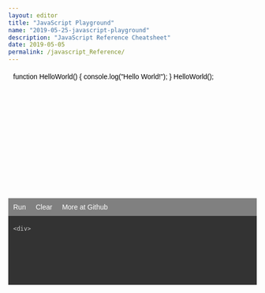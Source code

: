 ```yaml
---
layout: editor
title: "JavaScript Playground"
name: "2019-05-25-javascript-playground"
description: "JavaScript Reference Cheatsheet"
date: 2019-05-05
permalink: /javascript_Reference/
---
```

  <link href="https://fonts.googleapis.com/css?family=Fira+Sans+Extra+Condensed&display=swap" rel="stylesheet">
  <style>
    body {
      font-family: 'Fira Sans Extra Condensed', sans-serif;
    }

    .codeboxwrapper {
      width: 100%;
      min-height: 400px;
      background-color: aliceblue;
      overflow: hidden;
    }

    .codeboxwrapper .codebox {
      min-height: 250px;
      color: #000;
      overflow: auto;
      padding: 5px 10px 5px 10px;
      counter-reset: line;
    }

    .codeboxwrapper .codebox div:before {
      counter-increment: line;
      content: counter(line);
      display: inline-block;
      border-right: 1px solid #ddd;
      padding: 0 .5em;
      margin-right: .5em;
      color: #888
    }

    .codeboxwrapper .output {
      min-height: 130px;
      color: #ccc;
      background-color: #333;
      overflow: auto;
      padding: 5px 10px 5px 10px;
    }

    .codeboxwrapper ul {
      list-style-type: none;
      margin: 0;
      padding: 0;
      overflow: hidden;
      background-color: grey;
      min-height: 20px;
    }

    .codeboxwrapper ul li {
      float: left;
    }

    .codeboxwrapper ul li a {
      display: block;
      color: white;
      text-align: center;
      padding: 10px;
      text-decoration: none;
    }

    .codeboxwrapper ul li a:hover {
      background-color: #111111;
    }
  </style>

<div class="codeboxwrapper">
    <div id="codebox" class="codebox" contenteditable="true" onpaste="myFunction()">
      function HelloWorld() {
      console.log("Hello World!");
      }
      HelloWorld();
    </div>
    <!--each line should be wrapped in div tag. all the spans will be inside this tag.-->
    <ul>
      <li><a href="#" onclick="myeval(this)">Run</a></li>
      <li><a href="#" onclick="cleareditor(this)">Clear</a></li>
      <li><a href="https://github.com/srirangamv/jscheatsheet">More at Github</a></li>
    </ul>
    <div class="output">
      
    <div>
<div>

<!--<div class="codepanel">
    <h3>Type System<h3>
    <p>Primary Types: number, boolean, string, symbol, undefined, null</p>
    {% highlight javascript %}
    console.log(typeof(8));
    typeof(true)
    typeof("true")
    typeof(Symbol())
    typeof(undefined)
    typeof(null)
    {% endhighlight %}
    <div class="controlpanel">
        <ul>
            <li><a href="#" onclick="myeval(this)">Run</a></li>
            <li><a href="#" onclick="cleareditor(this)">Clear</a></li>                
            <li><a href="https://github.com/srirangamv/jscheatsheet">More at Github</a></li>
        </ul>
    </div>
    
    <p>Reference Types: Object, Date, Array, Function</p>
    {% highlight javascript %}
    typeof(new Date())
    typeof([])
    typeof(function(){})
    console.log(typeof({}));
    {% endhighlight %}
    <div class="controlpanel">
        <ul>
            <li><a href="#" onclick="myeval(this)">Run</a></li>
            <li><a href="#" onclick="cleareditor(this)">Clear</a></li>                
            <li><a href="https://github.com/srirangamv/jscheatsheet">More at Github</a></li>
        </ul>
    </div>
    
    <p>Experiment/Food for thought</p>
    {% highlight javascript %}
    typeof(new Number(6))
    typeof(Number(6))
    typeof(Number("5"))
    {% endhighlight %}
    <div class="controlpanel">
        <ul>
            <li><a href="#" onclick="myeval(this)">Run</a></li>
            <li><a href="#" onclick="cleareditor(this)">Clear</a></li>                
            <li><a href="https://github.com/srirangamv/jscheatsheet">More at Github</a></li>
        </ul>
    </div>
</div>

# Variables & Scope
# Operators
<div class="codepanel">
    <h3>Control Structures<h3>    
    {% highlight javascript %}
    
    {% endhighlight %}
    <div class="controlpanel">
        <ul>
            <li><a href="javascript:myeval()">Run</a></li>
            <li><a href="javascript:cleareditor()">Clear</a></li>                
            <li><a href="#">More at Github</a></li>
        </ul>
    </div>
</div>

# Functions
    function invocation pattens
        function call a(), 
        method call a.b(), 
        a.call
        a.apply

    IIFE (Immediately Invoked Function Expression) 
    Lambdas
    inline functions
    closures
    default arguments

    functinoal programming
        Pure functions      as long as same input goes to function, same output is expected no side-effects
        Function composition    f.g = f(g(x))
        Avoid shared state      Object.assign
        Avoid mutating state    Object.freeze
        Avoid side effects

        first class functions   function is data
        higher order functions  a function that can take a function as argument and can return a function
        imperative vs declarative
        // memoize decorator with single argument
function memoize(f) {
    var obj = {};
    function wrapper(x) {
        obj[x] ? obj[x] : obj[x] = f(x);
        console.table(obj);
        return obj[x];
    }

    return wrapper;
}

// memoize decorator with arguments
function memoize(f) {
    var obj = {};
    function wrapper() {
        var arg_str = JSON.stringify(arguments);
        obj[arg_str] = obj[arg_str] || f.apply(f, arguments);
        console.table(obj);
        return cache[arg_str];
    }

    return wrapper;
}

// currying
function add(x) {
    return function (y) {
        return x + y;
    }
}

var increment = add(1);
increment(5);
increment(6);

var incrementbydozen = add(12);
incrementbydozen(5);
incrementbydozen(6);

function cube(x) { return x * x * x; }
function square(x) { return x * x; }
memcuber = memoize(cube)
memsquarer = memoize(square)

// compose
var compose = function (f, g) {
    return function (x) {
        return g(f(x));
    };
};

function addone(x) { return x + 1; }
function square(x) { return x * x; }

// creates a pipe of addone and then square
var plusonetosquare = compose(addone, square)

plusonetosquare(5)
plusonetosquare(6)
plusonetosquare(7)

var replacer = function (what, replacement) {
    return function (str) { return str.replace(what, replacement); };
}

var tolower = function (str) {
    return str.toLowerCase();
}

var snakeCase = compose(replacer(/\s+/ig, '_'), toLowerCase);

snakeCase("The Very Long Anaconda");

# Collections
    Array
    Map
    Set
    WeekMap
    WeekSet

# Iterables
# Objects

    Ways of creating Objects in Javascript
        Literals
        Factory/Functional (revealing pattern)
        Constructor
        Delegation (pseudo-prototype)
        Prototype chain
        ES5 way
        Class ES6 way
        Object.create
        Concatenative Object.assign
    Deep Copy & Shallow Copy

# Mutability
    Object.freeze

# Reactive Systems
    Push
    Pull

# Proxy & MutationObserver    

# Modules
    CommonJs    require-module.exports
    ES6         import-export
    AMD & UMD

# Promises

{% highlight javascript %}
const g = n => n + 1;
const f = n => n * 2;
const wait = time => new Promise(
  (resolve, reject) => setTimeout(
    resolve,
    time
  )
);
wait(300)
  .then(() => 20)
  .then(g)
  .then(f)
  .then(value => console.log(value)); // 42
{% endhighlight %}

# async & await

# Fetch & Axios

try this..
import { from } from 'most'
// After 1 second, logs 10
from([1, 2, 3, 4])
	.delay(1000)
	.reduce((result, y) => result + y, 0)
	.then(result => console.log(result)) -->

<script>
            w3CodeColor(document.getElementById("codebox"));

            function myFunction(){
              w3CodeColor(document.getElementById("codebox"));
            }

            function w3CodeColor(elmnt, mode) {
              var lang = (mode || "js");
              var elmntObj = (document.getElementById(elmnt) || elmnt);
              var elmntTxt = elmntObj.innerHTML;
              var tagcolor = "mediumblue";
              var tagnamecolor = "brown";
              var attributecolor = "red";
              var attributevaluecolor = "mediumblue";
              var commentcolor = "green";
              var cssselectorcolor = "brown";
              var csspropertycolor = "red";
              var csspropertyvaluecolor = "mediumblue";
              var cssdelimitercolor = "black";
              var cssimportantcolor = "red";
              var jscolor = "black";
              var jskeywordcolor = "mediumblue";
              var jsstringcolor = "brown";
              var jsnumbercolor = "red";
              var jspropertycolor = "black";
              //elmntObj.style.fontFamily = "Consolas,'Courier New', monospace";
              if (!lang) { lang = "html"; }
              if (lang == "html") { elmntTxt = htmlMode(elmntTxt); }
              if (lang == "css") { elmntTxt = cssMode(elmntTxt); }
              if (lang == "js") { elmntTxt = jsLineMode(elmntTxt.trim()); } //jsMode(elmntTxt)
              elmntObj.innerHTML = elmntTxt;

              function extract(str, start, end, func, repl) {
                var s, e, d = "", a = [];
                while (str.search(start) > -1) {
                  s = str.search(start);
                  e = str.indexOf(end, s);
                  if (e == -1) { e = str.length; }
                  if (repl) {
                    a.push(func(str.substring(s, e + (end.length))));
                    str = str.substring(0, s) + repl + str.substr(e + (end.length));
                  } else {
                    d += str.substring(0, s);
                    d += func(str.substring(s, e + (end.length)));
                    str = str.substr(e + (end.length));
                  }
                }
                this.rest = d + str;
                this.arr = a;
              }
              function htmlMode(txt) {
                var rest = txt, done = "", php, comment, angular, startpos, endpos, note, i;
                comment = new extract(rest, "&lt;!--", "--&gt;", commentMode, "W3HTMLCOMMENTPOS");
                rest = comment.rest;
                while (rest.indexOf("&lt;") > -1) {
                  note = "javascript";
                  startpos = rest.indexOf("&lt;");
                  if (rest.substr(startpos, 9).toUpperCase() == "&LT;STYLE") { note = "css"; }
                  if (rest.substr(startpos, 10).toUpperCase() == "&LT;SCRIPT") { note = "javascript"; }
                  endpos = rest.indexOf("&gt;", startpos);
                  if (endpos == -1) { endpos = rest.length; }
                  done += rest.substring(0, startpos);
                  done += tagMode(rest.substring(startpos, endpos + 4));
                  rest = rest.substr(endpos + 4);
                  if (note == "css") {
                    endpos = rest.indexOf("&lt;/style&gt;");
                    if (endpos > -1) {
                      done += cssMode(rest.substring(0, endpos));
                      rest = rest.substr(endpos);
                    }
                  }
                  if (note == "javascript") {
                    endpos = rest.indexOf("&lt;/script&gt;");
                    if (endpos > -1) {
                      done += jsMode(rest.substring(0, endpos));
                      rest = rest.substr(endpos);
                    }
                  }
                }
                rest = done + rest;
                for (i = 0; i < comment.arr.length; i++) {
                  rest = rest.replace("W3HTMLCOMMENTPOS", comment.arr[i]);
                }
                return rest;
              }
              function tagMode(txt) {
                var rest = txt, done = "", startpos, endpos, result;
                while (rest.search(/(\s|<br>)/) > -1) {
                  startpos = rest.search(/(\s|<br>)/);
                  endpos = rest.indexOf("&gt;");
                  if (endpos == -1) { endpos = rest.length; }
                  done += rest.substring(0, startpos);
                  done += attributeMode(rest.substring(startpos, endpos));
                  rest = rest.substr(endpos);
                }
                result = done + rest;
                result = "<span style=color:" + tagcolor + ">&lt;</span>" + result.substring(4);
                if (result.substr(result.length - 4, 4) == "&gt;") {
                  result = result.substring(0, result.length - 4) + "<span style=color:" + tagcolor + ">&gt;</span>";
                }
                return "<span style=color:" + tagnamecolor + ">" + result + "</span>";
              }
              function attributeMode(txt) {
                var rest = txt, done = "", startpos, endpos, singlefnuttpos, doublefnuttpos, spacepos;
                while (rest.indexOf("=") > -1) {
                  endpos = -1;
                  startpos = rest.indexOf("=");
                  singlefnuttpos = rest.indexOf("'", startpos);
                  doublefnuttpos = rest.indexOf('"', startpos);
                  spacepos = rest.indexOf(" ", startpos + 2);
                  if (spacepos > -1 && (spacepos < singlefnuttpos || singlefnuttpos == -1) && (spacepos < doublefnuttpos || doublefnuttpos == -1)) {
                    endpos = rest.indexOf(" ", startpos);
                  } else if (doublefnuttpos > -1 && (doublefnuttpos < singlefnuttpos || singlefnuttpos == -1) && (doublefnuttpos < spacepos || spacepos == -1)) {
                    endpos = rest.indexOf('"', rest.indexOf('"', startpos) + 1);
                  } else if (singlefnuttpos > -1 && (singlefnuttpos < doublefnuttpos || doublefnuttpos == -1) && (singlefnuttpos < spacepos || spacepos == -1)) {
                    endpos = rest.indexOf("'", rest.indexOf("'", startpos) + 1);
                  }
                  if (!endpos || endpos == -1 || endpos < startpos) { endpos = rest.length; }
                  done += rest.substring(0, startpos);
                  done += attributeValueMode(rest.substring(startpos, endpos + 1));
                  rest = rest.substr(endpos + 1);
                }
                return "<span style=color:" + attributecolor + ">" + done + rest + "</span>";
              }
              function attributeValueMode(txt) {
                return "<span style=color:" + attributevaluecolor + ">" + txt + "</span>";
              }
              function commentMode(txt) {
                return "<span style=color:" + commentcolor + ">" + txt + "</span>";
              }
              function cssMode(txt) {
                var rest = txt, done = "", s, e, comment, i, midz, c, cc;
                comment = new extract(rest, /\/\*/, "*/", commentMode, "W3CSSCOMMENTPOS");
                rest = comment.rest;
                while (rest.search("{") > -1) {
                  s = rest.search("{");
                  midz = rest.substr(s + 1);
                  cc = 1;
                  c = 0;
                  for (i = 0; i < midz.length; i++) {
                    if (midz.substr(i, 1) == "{") { cc++; c++ }
                    if (midz.substr(i, 1) == "}") { cc--; }
                    if (cc == 0) { break; }
                  }
                  if (cc != 0) { c = 0; }
                  e = s;
                  for (i = 0; i <= c; i++) {
                    e = rest.indexOf("}", e + 1);
                  }
                  if (e == -1) { e = rest.length; }
                  done += rest.substring(0, s + 1);
                  done += cssPropertyMode(rest.substring(s + 1, e));
                  rest = rest.substr(e);
                }
                rest = done + rest;
                rest = rest.replace(/{/g, "<span style=color:" + cssdelimitercolor + ">{</span>");
                rest = rest.replace(/}/g, "<span style=color:" + cssdelimitercolor + ">}</span>");
                for (i = 0; i < comment.arr.length; i++) {
                  rest = rest.replace("W3CSSCOMMENTPOS", comment.arr[i]);
                }
                return "<span style=color:" + cssselectorcolor + ">" + rest + "</span>";
              }
              function cssPropertyMode(txt) {
                var rest = txt, done = "", s, e, n, loop;
                if (rest.indexOf("{") > -1) { return cssMode(rest); }
                while (rest.search(":") > -1) {
                  s = rest.search(":");
                  loop = true;
                  n = s;
                  while (loop == true) {
                    loop = false;
                    e = rest.indexOf(";", n);
                    if (rest.substring(e - 5, e + 1) == "&nbsp;") {
                      loop = true;
                      n = e + 1;
                    }
                  }
                  if (e == -1) { e = rest.length; }
                  done += rest.substring(0, s);
                  done += cssPropertyValueMode(rest.substring(s, e + 1));
                  rest = rest.substr(e + 1);
                }
                return "<span style=color:" + csspropertycolor + ">" + done + rest + "</span>";
              }
              function cssPropertyValueMode(txt) {
                var rest = txt, done = "", s;
                rest = "<span style=color:" + cssdelimitercolor + ">:</span>" + rest.substring(1);
                while (rest.search(/!important/i) > -1) {
                  s = rest.search(/!important/i);
                  done += rest.substring(0, s);
                  done += cssImportantMode(rest.substring(s, s + 10));
                  rest = rest.substr(s + 10);
                }
                result = done + rest;
                if (result.substr(result.length - 1, 1) == ";" && result.substr(result.length - 6, 6) != "&nbsp;" && result.substr(result.length - 4, 4) != "&lt;" && result.substr(result.length - 4, 4) != "&gt;" && result.substr(result.length - 5, 5) != "&amp;") {
                  result = result.substring(0, result.length - 1) + "<span style=color:" + cssdelimitercolor + ">;</span>";
                }
                return "<span style=color:" + csspropertyvaluecolor + ">" + result + "</span>";
              }
              function cssImportantMode(txt) {
                return "<span style=color:" + cssimportantcolor + ";font-weight:bold;>" + txt + "</span>";
              }
              function jsLineMode(txt) {
                var res = [];
                var lines = txt.trim().split('\n');
                for (var i = 0; i < lines.length; i++) {
                  res.push(`<div>${jsMode(lines[i].trim())}</div>`);
                }
                return res.join('\n');
              }
              function jsMode(txt) {
                var rest = txt, done = "", esc = [], i, cc, tt = "", sfnuttpos, dfnuttpos, compos, comlinepos, keywordpos, numpos, mypos, dotpos, y;
                for (i = 0; i < rest.length; i++) {
                  cc = rest.substr(i, 1);
                  if (cc == "\\") {
                    esc.push(rest.substr(i, 2));
                    cc = "W3JSESCAPE";
                    i++;
                  }
                  tt += cc;
                }
                rest = tt;
                y = 1;
                while (y == 1) {
                  sfnuttpos = getPos(rest, "'", "'", jsStringMode);
                  dfnuttpos = getPos(rest, '"', '"', jsStringMode);
                  compos = getPos(rest, /\/\*/, "*/", commentMode);
                  comlinepos = getPos(rest, /\/\//, "<br>", commentMode);
                  numpos = getNumPos(rest, jsNumberMode);
                  keywordpos = getKeywordPos("js", rest, jsKeywordMode);
                  dotpos = getDotPos(rest, jsPropertyMode);
                  if (Math.max(numpos[0], sfnuttpos[0], dfnuttpos[0], compos[0], comlinepos[0], keywordpos[0], dotpos[0]) == -1) { break; }
                  mypos = getMinPos(numpos, sfnuttpos, dfnuttpos, compos, comlinepos, keywordpos, dotpos);
                  if (mypos[0] == -1) { break; }
                  if (mypos[0] > -1) {
                    done += rest.substring(0, mypos[0]);
                    done += mypos[2](rest.substring(mypos[0], mypos[1]));
                    rest = rest.substr(mypos[1]);
                  }
                }
                rest = done + rest;
                for (i = 0; i < esc.length; i++) {
                  rest = rest.replace("W3JSESCAPE", esc[i]);
                }
                return "<span style=color:" + jscolor + ">" + rest + "</span>";
              }
              function jsStringMode(txt) {
                return "<span style=color:" + jsstringcolor + ">" + txt + "</span>";
              }
              function jsKeywordMode(txt) {
                return "<span style=color:" + jskeywordcolor + ">" + txt + "</span>";
              }
              function jsNumberMode(txt) {
                return "<span style=color:" + jsnumbercolor + ">" + txt + "</span>";
              }
              function jsPropertyMode(txt) {
                return "<span style=color:" + jspropertycolor + ">" + txt + "</span>";
              }
              function getDotPos(txt, func) {
                var x, i, j, s, e, arr = [".", "<", " ", ";", "(", "+", ")", "[", "]", ",", "&", ":", "{", "}", "/", "-", "*", "|", "%"];
                s = txt.indexOf(".");
                if (s > -1) {
                  x = txt.substr(s + 1);
                  for (j = 0; j < x.length; j++) {
                    cc = x[j];
                    for (i = 0; i < arr.length; i++) {
                      if (cc.indexOf(arr[i]) > -1) {
                        e = j;
                        return [s + 1, e + s + 1, func];
                      }
                    }
                  }
                }
                return [-1, -1, func];
              }
              function getMinPos() {
                var i, arr = [];
                for (i = 0; i < arguments.length; i++) {
                  if (arguments[i][0] > -1) {
                    if (arr.length == 0 || arguments[i][0] < arr[0]) { arr = arguments[i]; }
                  }
                }
                if (arr.length == 0) { arr = arguments[i]; }
                return arr;
              }
              function getKeywordPos(typ, txt, func) {
                var words, i, pos, rpos = -1, rpos2 = -1, patt;
                if (typ == "js") {
                  words = ["abstract", "arguments", "boolean", "break", "byte", "case", "catch", "char", "class", "const", "continue", "debugger", "default", "delete",
                    "do", "double", "else", "enum", "eval", "export", "extends", "false", "final", "finally", "float", "for", "function", "goto", "if", "implements", "import",
                    "in", "instanceof", "int", "interface", "let", "long", "NaN", "native", "new", "null", "package", "private", "protected", "public", "return", "short", "static",
                    "super", "switch", "synchronized", "this", "throw", "throws", "transient", "true", "try", "typeof", "var", "void", "volatile", "while", "with", "yield"];
                }
                for (i = 0; i < words.length; i++) {
                  pos = txt.indexOf(words[i]);
                  if (pos > -1) {
                    patt = /\W/g;
                    if (txt.substr(pos + words[i].length, 1).match(patt) && txt.substr(pos - 1, 1).match(patt)) {
                      if (pos > -1 && (rpos == -1 || pos < rpos)) {
                        rpos = pos;
                        rpos2 = rpos + words[i].length;
                      }
                    }
                  }
                }
                return [rpos, rpos2, func];
              }
              function getPos(txt, start, end, func) {
                var s, e;
                s = txt.search(start);
                e = txt.indexOf(end, s + (end.length));
                if (e == -1) { e = txt.length; }
                return [s, e + (end.length), func];
              }
              function getNumPos(txt, func) {
                var arr = ["<br>", " ", ";", "(", "+", ")", "[", "]", ",", "&", ":", "{", "}", "/", "-", "*", "|", "%", "="], i, j, c, startpos = 0, endpos, word;
                for (i = 0; i < txt.length; i++) {
                  for (j = 0; j < arr.length; j++) {
                    c = txt.substr(i, arr[j].length);
                    if (c == arr[j]) {
                      if (c == "-" && (txt.substr(i - 1, 1) == "e" || txt.substr(i - 1, 1) == "E")) {
                        continue;
                      }
                      endpos = i;
                      if (startpos < endpos) {
                        word = txt.substring(startpos, endpos);
                        if (!isNaN(word)) { return [startpos, endpos, func]; }
                      }
                      i += arr[j].length;
                      startpos = i;
                      i -= 1;
                      break;
                    }
                  }
                }
                return [-1, -1, func];
              }
            }

        
    function myeval(tgt){
        let arr=[];
        const err=['you cheat!', 'yo dawg!'];
        r=tgt.parentElement.parentElement.nextElementSibling;        
        if(!r){
            r=document.createElement("div");
            tgt.parentElement.parentElement.parentElement.appendChild(r);
        }
        const logger = function(m){ 
            arr.push(m);                 
            r.innerHTML = arr.join("<br>");
        };
        s=tgt.parentElement.parentElement.previousElementSibling.innerText;
        s=s.trim().replace(/console.log/g, 'logger');
        if(s.length===0)
            r.innerHTML = err[0];
        else if (s.length>500)
            r.innerHTML = err[1];
        else {
            eval(s);
        }
    }
    function cleareditor(tgt){
        r=tgt.parentElement.parentElement.nextElementSibling;
        r.innerHTML = "";
    }
</script>    